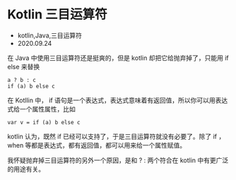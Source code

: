 # Kotlin 三目运算符
- kotlin,Java,三目运算符
- 2020.09.24

在 Java 中使用三目运算符还是挺爽的，但是 kotlin 却把它给抛弃掉了，只能用 if else 来替换

    a ? b : c
    if (a) b else c

在 Kotllin 中， if 语句是一个表达式，表达式意味着有返回值，所以你可以用表达式给一个属性属性，比如

    var v = if (a) b else c

kotlin 认为，既然 if 已经可以支持了，于是三目运算符就没有必要了。除了 if ， when 等都是表达式，都有返回值，都可以用来给一个属性赋值。

我怀疑抛弃掉三目运算符的另外一个原因，是和 ? : 两个符合在 kotlin 中有更广泛的用途有关。

